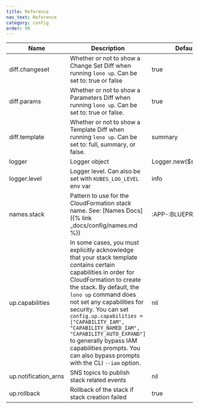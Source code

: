 ```yaml
---
title: Reference
nav_text: Reference
category: config
order: 99
---
```


Name | Description | Default
---|---|---
diff.changeset | Whether or not to show a Change Set Diff when running `lono up`. Can be set to: true or false | true
diff.params | Whether or not to show a Parameters Diff when running `lono up`. Can be set to: true or false. | true
diff.template | Whether or not to show a Template Diff when running `lono up`. Can be set to: full, summary, or false. | summary
logger | Logger object | Logger.new($stdout)
logger.level | Logger level. Can also be set with `KUBES_LOG_LEVEL` env var | info
names.stack | Pattern to use for the CloudFormation stack name. See: [Names Docs]({% link _docs/config/names.md %}) | :APP-:BLUEPRINT-:ENV
up.capabilities | In some cases, you must explicitly acknowledge that your stack template contains certain capabilities in order for CloudFormation to create the stack. By default, the `lono up` command does not set any capabilities for security. You can set `config.up.capabilities = ["CAPABILITY_IAM", "CAPABILITY_NAMED_IAM", "CAPABILITY_AUTO_EXPAND"]` to generally bypass IAM capabilities prompts. You can also bypass prompts with the CLI `--iam` option. | nil
up.notification_arns | SNS topics to publish stack related events | nil
up.rollback | Rollback of the stack if stack creation failed | true
